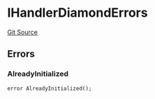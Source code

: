 # IHandlerDiamondErrors
[Git Source](https://github.com/thrackle-io/tron/blob/cc518f3968132c6914cbdf581f9e9c0cee9a912e/src/common/IErrors.sol)


## Errors
### AlreadyInitialized

```solidity
error AlreadyInitialized();
```

